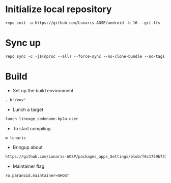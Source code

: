 # Initialize local repository
```
repo init -u https://github.com/Lunaris-AOSP/android -b 16 --git-lfs
```

# Sync up
```
repo sync -c -j$(nproc --all) --force-sync --no-clone-bundle --no-tags
```

# Build

- Set up the build environment
```bash
. b*/env*
```

- Lunch a target
```bash
lunch lineage_codename-bp2a-user
```

- To start compiling
```bash
m lunaris
```
- Bringup about
```bash
https://github.com/Lunaris-AOSP/packages_apps_Settings/blob/f6c1759b737cd0ef835a5f34181c865bf25f13d2/res/values/lunaris_strings.xml#L335
```

- Maintainer flag
```bash
ro.paranoid.maintainer=GHOST
```
